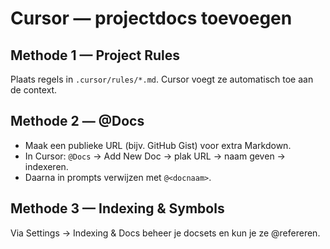 # Cursor — projectdocs toevoegen
## Methode 1 — Project Rules
Plaats regels in `.cursor/rules/*.md`. Cursor voegt ze automatisch toe aan de context.

## Methode 2 — @Docs
- Maak een publieke URL (bijv. GitHub Gist) voor extra Markdown.
- In Cursor: `@Docs` → Add New Doc → plak URL → naam geven → indexeren.
- Daarna in prompts verwijzen met `@<docnaam>`.

## Methode 3 — Indexing & Symbols
Via Settings → Indexing & Docs beheer je docsets en kun je ze @refereren.
